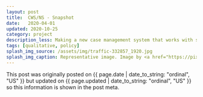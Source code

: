 ```yaml
---
layout: post
title:  CWS/NS - Snapshot
date:   2020-04-01
updated: 2020-10-25
category: project
description_less: Making a new case management system that works with social workers, instead of against them.
tags: [qualitative, policy]
splash_img_source: /assets/img/traffic-332857_1920.jpg
splash_img_caption: Representative image. Image by <a href="https://pixabay.com/users/jonbonsilver-236141/">jonbonsilver</a> on Pixabay.
---
```

This post was originally posted on {{ page.date | date_to_string: "ordinal", "US" }} but updated on {{ page.updated | date_to_string: "ordinal", "US" }} so this information is shown in the post meta.
